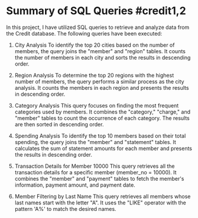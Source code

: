 # Summary of SQL Queries #credit1,2
In this project, I have utilized SQL queries to retrieve and analyze data from the Credit database. The following queries have been executed:

1. City Analysis
To identify the top 20 cities based on the number of members, the query joins the "member" and "region" tables. It counts the number of members in each city and sorts the results in descending order.

2. Region Analysis
To determine the top 20 regions with the highest number of members, the query performs a similar process as the city analysis. It counts the members in each region and presents the results in descending order.

3. Category Analysis
This query focuses on finding the most frequent categories used by members. It combines the "category," "charge," and "member" tables to count the occurrence of each category. The results are then sorted in descending order.

4. Spending Analysis
To identify the top 10 members based on their total spending, the query joins the "member" and "statement" tables. It calculates the sum of statement amounts for each member and presents the results in descending order.

5. Transaction Details for Member 10000
This query retrieves all the transaction details for a specific member (member_no = 10000). It combines the "member" and "payment" tables to fetch the member's information, payment amount, and payment date.

6. Member Filtering by Last Name
This query retrieves all members whose last names start with the letter "A". It uses the "LIKE" operator with the pattern 'A%' to match the desired names.